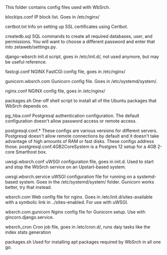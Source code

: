 This folder contains config files used with WbSrch.

blockips.conf
  IP block list. Goes in /etc/nginx/

certbot.txt
  Info on setting up SSL certificates using Certbot.

createdb.sql
  SQL commands to create all required databases, user, and permissions. You will want to
  choose a different password and enter that into zetaweb/settings.py.

django-wbsrch
  init.d script, goes in /etc/init.d/, not used anymore, but may be useful reference.

fastcgi.conf
  NGINX FastCGI config file, goes in /etc/nginx/

gunicorn.wbsrch.com
  Gunicorn config file. Goes in /etc/systemd/system/.

nginx.conf
  NGINX config file, goes in /etc/nginx/

packages.sh
  One-off shell script to install all of the Ubuntu packages that WbSrch depends on.

pg_hba.conf
  Postgresql authentication configuration. The default configuration doesn't allow password access
  or remote access.

postgresql.conf.*
  These configs are various versions for different servers. Postgresql doesn't allow remote connections
  by default and it doesn't take advantage of high amounts of RAM or fast disks. These configs address
  those. postgresql.conf.4GB2CoreSystem is a Postgres 12 setup for a 4GB 2-core Smarthost box.

uwsgi.wbsrch.conf
  uWSGI configuration file, goes in init.d. Used to start and stop the WbSrch service on an
  Upstart-based system.

uwsgi.wbsrch.service
  uWSGI configuration file for running on a systemd-based system. Goes in the
  /etc/systemd/system/ folder. Gunicorn works better, try that instead.

wbsrch.com
  Web config file for nginx. Goes in /etc/init.d/sites-available with a symbolic link in
  ../sites-enabled. For use with uWSGI.

wbsrch.com.gunicorn
  Nginx config file for Gunicorn setup. Use with gincorn.django.service.

wbsrch_cron
  Cron job file, goes in /etc/cron.d/, runs daiy tasks like the index stats generation

packages.sh
  Used for installing apt packages required by WbSrch in all one go.
